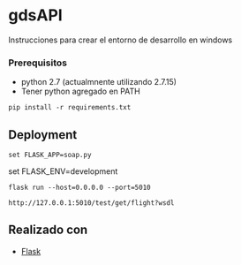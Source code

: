 # gdsAPI

Instrucciones para crear el entorno de desarrollo en windows

### Prerequisitos
* python 2.7 (actualmnente utilizando 2.7.15)
* Tener python agregado en PATH


```
pip install -r requirements.txt
```

## Deployment

```
set FLASK_APP=soap.py
```

set FLASK_ENV=development

```
flask run --host=0.0.0.0 --port=5010
```

```
http://127.0.0.1:5010/test/get/flight?wsdl
```


## Realizado con

* [Flask](http://flask.pocoo.org/)
